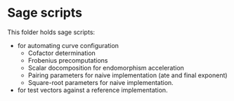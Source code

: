 # Sage scripts

This folder holds sage scripts:
- for automating curve configuration
  - Cofactor determination
  - Frobenius precomputations
  - Scalar docomposition for endomorphism acceleration
  - Pairing parameters for naive implementation (ate and final exponent)
  - Square-root parameters for naive implementation.
- for test vectors against a reference implementation.
